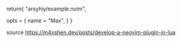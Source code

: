 return{
    "arsyhiy/example.nvim",

   opts = {
      name = "Max",
   }
}

source https://m4xshen.dev/posts/develop-a-neovim-plugin-in-lua

